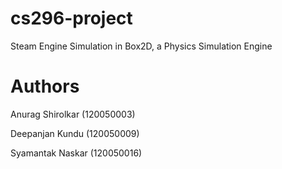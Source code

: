 # cs296-project
Steam Engine Simulation in Box2D, a Physics Simulation Engine

Authors
=======
Anurag Shirolkar (120050003)

Deepanjan Kundu (120050009)

Syamantak Naskar (120050016)
